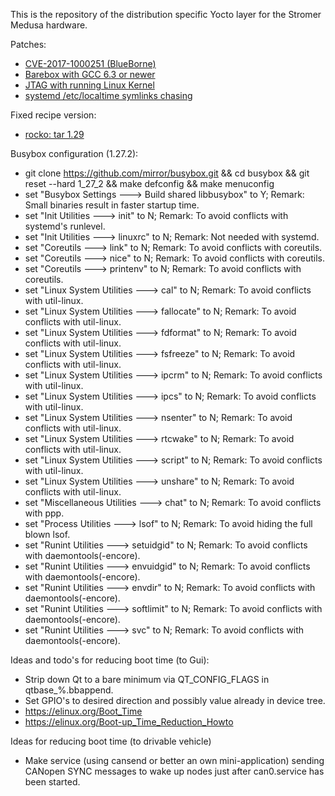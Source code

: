 This is the repository of the distribution specific Yocto layer for the Stromer Medusa hardware.

Patches:
- [CVE-2017-1000251 (BlueBorne)](https://git.kernel.org/pub/scm/linux/kernel/git/torvalds/linux.git/commit/?id=e860d2c904d1a9f38a24eb44c9f34b8f915a6ea3)
- [Barebox with GCC 6.3 or newer](http://lists.infradead.org/pipermail/barebox/2017-May/030156.html)
- [JTAG with running Linux Kernel](https://community.nxp.com/thread/376786)
- [systemd /etc/localtime symlinks chasing](https://github.com/tramseyer/meta-medusa-dist/tree/master/recipes-core/systemd/systemd/chase_symlinks_etc_localtime.patch)

Fixed recipe version:
- [rocko: tar 1.29](https://github.com/kraj/poky/commit/a38ab4ddb786b4d692d4ae891144da576cc190e3)

Busybox configuration (1.27.2):
- git clone https://github.com/mirror/busybox.git && cd busybox && git reset --hard 1_27_2 && make defconfig && make menuconfig
- set "Busybox Settings ---> Build shared libbusybox" to Y; Remark: Small binaries result in faster startup time.
- set "Init Utilities ---> init" to N; Remark: To avoid conflicts with systemd's runlevel.
- set "Init Utilities ---> linuxrc" to N; Remark: Not needed with systemd.
- set "Coreutils ---> link" to N; Remark: To avoid conflicts with coreutils.
- set "Coreutils ---> nice" to N; Remark: To avoid conflicts with coreutils.
- set "Coreutils ---> printenv" to N; Remark: To avoid conflicts with coreutils.
- set "Linux System Utilities ---> cal" to N; Remark: To avoid conflicts with util-linux.
- set "Linux System Utilities ---> fallocate" to N; Remark: To avoid conflicts with util-linux.
- set "Linux System Utilities ---> fdformat" to N; Remark: To avoid conflicts with util-linux.
- set "Linux System Utilities ---> fsfreeze" to N; Remark: To avoid conflicts with util-linux.
- set "Linux System Utilities ---> ipcrm" to N; Remark: To avoid conflicts with util-linux.
- set "Linux System Utilities ---> ipcs" to N; Remark: To avoid conflicts with util-linux.
- set "Linux System Utilities ---> nsenter" to N; Remark: To avoid conflicts with util-linux.
- set "Linux System Utilities ---> rtcwake" to N; Remark: To avoid conflicts with util-linux.
- set "Linux System Utilities ---> script" to N; Remark: To avoid conflicts with util-linux.
- set "Linux System Utilities ---> unshare" to N; Remark: To avoid conflicts with util-linux.
- set "Miscellaneous Utilities ---> chat" to N; Remark: To avoid conflicts with ppp.
- set "Process Utilities ---> lsof" to N; Remark: To avoid hiding the full blown lsof.
- set "Runint Utilities ---> setuidgid" to N; Remark: To avoid conflicts with daemontools(-encore).
- set "Runint Utilities ---> envuidgid" to N; Remark: To avoid conflicts with daemontools(-encore).
- set "Runint Utilities ---> envdir" to N; Remark: To avoid conflicts with daemontools(-encore).
- set "Runint Utilities ---> softlimit" to N; Remark: To avoid conflicts with daemontools(-encore).
- set "Runint Utilities ---> svc" to N; Remark: To avoid conflicts with daemontools(-encore).

Ideas and todo's for reducing boot time (to Gui):
- Strip down Qt to a bare minimum via QT_CONFIG_FLAGS in qtbase_%.bbappend.
- Set GPIO's to desired direction and possibly value already in device tree.
- https://elinux.org/Boot_Time
- https://elinux.org/Boot-up_Time_Reduction_Howto

Ideas for reducing boot time (to drivable vehicle)
- Make service (using cansend or better an own mini-application) sending CANopen SYNC messages to wake up nodes just after can0.service has been started.
